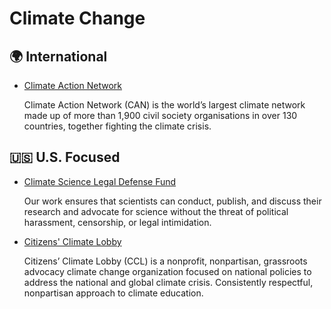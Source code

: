 # Climate Change

## 🌍 International

- [Climate Action Network](https://climatenetwork.org/)

  Climate Action Network (CAN) is the world’s largest climate network made up of more than 1,900 civil society organisations in over 130 countries, together fighting the climate crisis.


## 🇺🇸 U.S. Focused

- [Climate Science Legal Defense Fund](https://climatesciencedefensefund.org/)

  Our work ensures that scientists can conduct, publish, and discuss their research and advocate for science without the threat of political harassment, censorship, or legal intimidation.

- [Citizens' Climate Lobby](https://citizensclimatelobby.org/)

  Citizens’ Climate Lobby (CCL) is a nonprofit, nonpartisan, grassroots advocacy climate change organization focused on national policies to address the national and global climate crisis. Consistently respectful, nonpartisan approach to climate education.

